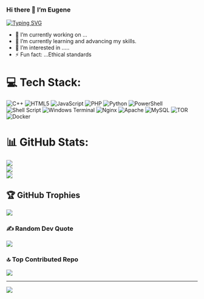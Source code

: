 ### Hi there 👋  I’m Eugene
[![Typing SVG](https://readme-typing-svg.demolab.com?font=Fira+Code&pause=1000&width=435&lines=I'm+a+cyber+security+researcher)](https://git.io/typing-svg)

- 🔭 I’m currently working on ...
- 🌱 I’m currently learning and advancing my skills.
- 👯 I’m interested in .....
- ⚡ Fun fact: ...Ethical standards



# 💻 Tech Stack:
![C++](https://img.shields.io/badge/c++-%2300599C.svg?style=for-the-badge&logo=c%2B%2B&logoColor=white) ![HTML5](https://img.shields.io/badge/html5-%23E34F26.svg?style=for-the-badge&logo=html5&logoColor=white) ![JavaScript](https://img.shields.io/badge/javascript-%23323330.svg?style=for-the-badge&logo=javascript&logoColor=%23F7DF1E) ![PHP](https://img.shields.io/badge/php-%23777BB4.svg?style=for-the-badge&logo=php&logoColor=white) ![Python](https://img.shields.io/badge/python-3670A0?style=for-the-badge&logo=python&logoColor=ffdd54) ![PowerShell](https://img.shields.io/badge/PowerShell-%235391FE.svg?style=for-the-badge&logo=powershell&logoColor=white) ![Shell Script](https://img.shields.io/badge/shell_script-%23121011.svg?style=for-the-badge&logo=gnu-bash&logoColor=white) ![Windows Terminal](https://img.shields.io/badge/Windows%20Terminal-%234D4D4D.svg?style=for-the-badge&logo=windows-terminal&logoColor=white) ![Nginx](https://img.shields.io/badge/nginx-%23009639.svg?style=for-the-badge&logo=nginx&logoColor=white) ![Apache](https://img.shields.io/badge/apache-%23D42029.svg?style=for-the-badge&logo=apache&logoColor=white) ![MySQL](https://img.shields.io/badge/mysql-4479A1.svg?style=for-the-badge&logo=mysql&logoColor=white) ![TOR](https://img.shields.io/badge/tor-%237E4798.svg?style=for-the-badge&logo=tor-project&logoColor=white) ![Docker](https://img.shields.io/badge/docker-%230db7ed.svg?style=for-the-badge&logo=docker&logoColor=white)
# 📊 GitHub Stats:
![](https://github-readme-stats.vercel.app/api?username=EuginKigen&theme=dark&hide_border=false&include_all_commits=false&count_private=false)<br/>
![](https://github-readme-streak-stats.herokuapp.com/?user=EuginKigen&theme=dark&hide_border=false)<br/>
![](https://github-readme-stats.vercel.app/api/top-langs/?username=EuginKigen&theme=dark&hide_border=false&include_all_commits=false&count_private=false&layout=compact)

## 🏆 GitHub Trophies
![](https://github-profile-trophy.vercel.app/?username=EuginKigen&theme=radical&no-frame=false&no-bg=true&margin-w=4)

### ✍️ Random Dev Quote
![](https://quotes-github-readme.vercel.app/api?type=horizontal&theme=radical)

### 🔝 Top Contributed Repo
![](https://github-contributor-stats.vercel.app/api?username=EuginKigen&limit=5&theme=dark&combine_all_yearly_contributions=true)

---
[![](https://visitcount.itsvg.in/api?id=EuginKigen&icon=0&color=0)](https://visitcount.itsvg.in)

<!-- Proudly created with GPRM ( https://gprm.itsvg.in ) -->


